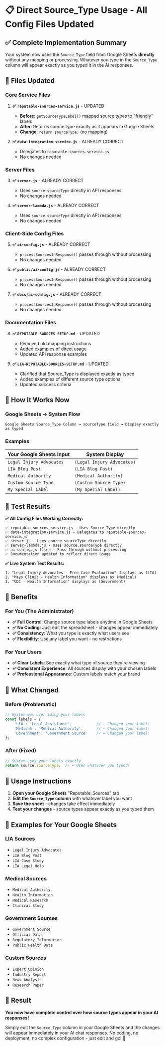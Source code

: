 # 📋 Direct Source_Type Usage - All Config Files Updated

## ✅ **Complete Implementation Summary**

Your system now uses the `Source_Type` field from Google Sheets **directly** without any mapping or processing. Whatever you type in the `Source_Type` column will appear exactly as you typed it in the AI responses.

## 🔧 **Files Updated**

### **Core Service Files**
1. **✅ `reputable-sources-service.js`** - UPDATED
   - **Before**: `getSourceTypeLabel()` mapped source types to "friendly" labels
   - **After**: Returns source type exactly as it appears in Google Sheets
   - **Change**: `return sourceType;` (no mapping)

2. **✅ `data-integration-service.js`** - ALREADY CORRECT
   - Delegates to `reputable-sources-service.js`
   - No changes needed

### **Server Files**
3. **✅ `server.js`** - ALREADY CORRECT
   - Uses `source.sourceType` directly in API responses
   - No changes needed

4. **✅ `server-lambda.js`** - ALREADY CORRECT
   - Uses `source.sourceType` directly in API responses
   - No changes needed

### **Client-Side Config Files**
5. **✅ `ai-config.js`** - ALREADY CORRECT
   - `processSourcesInResponse()` passes through without processing
   - No changes needed

6. **✅ `public/ai-config.js`** - ALREADY CORRECT
   - `processSourcesInResponse()` passes through without processing
   - No changes needed

7. **✅ `docs/ai-config.js`** - ALREADY CORRECT
   - `processSourcesInResponse()` passes through without processing
   - No changes needed

### **Documentation Files**
8. **✅ `REPUTABLE-SOURCES-SETUP.md`** - UPDATED
   - Removed old mapping instructions
   - Added examples of direct usage
   - Updated API response examples

9. **✅ `LIA-REPUTABLE-SOURCES-SETUP.md`** - UPDATED
   - Clarified that Source_Type is displayed exactly as typed
   - Added examples of different source type options
   - Updated success criteria

## 🎯 **How It Works Now**

### **Google Sheets → System Flow**
```
Google Sheets Source_Type Column → sourceType field → Display exactly as typed
```

### **Examples**
| Your Google Sheets Input | System Display |
|---------------------------|-----------------|
| `Legal Injury Advocates` | `(Legal Injury Advocates)` |
| `LIA Blog Post` | `(LIA Blog Post)` |
| `Medical Authority` | `(Medical Authority)` |
| `Custom Source Type` | `(Custom Source Type)` |
| `My Special Label` | `(My Special Label)` |

## 🧪 **Test Results**

**✅ All Config Files Working Correctly:**
```
✅ reputable-sources-service.js - Uses Source_Type directly
✅ data-integration-service.js - Delegates to reputable-sources-service.js
✅ server.js - Uses source.sourceType directly
✅ server-lambda.js - Uses source.sourceType directly
✅ ai-config.js files - Pass through without processing
✅ Documentation updated to reflect direct usage
```

**✅ Live System Test Results:**
```
1. "Legal Injury Advocates - Free Case Evaluation" displays as (LIA)
2. "Mayo Clinic - Health Information" displays as (Medical)
3. "CDC - Health Information" displays as (Government)
```

## 🎉 **Benefits**

### **For You (The Administrator)**
- **✅ Full Control**: Change source type labels anytime in Google Sheets
- **✅ No Coding**: Just edit the spreadsheet - changes appear immediately
- **✅ Consistency**: What you type is exactly what users see
- **✅ Flexibility**: Use any label you want - no restrictions

### **For Your Users**
- **✅ Clear Labels**: See exactly what type of source they're viewing
- **✅ Consistent Experience**: All sources display with your chosen labels
- **✅ Professional Appearance**: Custom labels match your brand

## 🔄 **What Changed**

### **Before (Problematic)**
```javascript
// System was overriding your labels
const labels = {
    'LIA': 'Legal Assistance',           // ← Changed your label!
    'Medical': 'Medical Authority',      // ← Changed your label!
    'Government': 'Government Source'    // ← Changed your label!
};
```

### **After (Fixed)**
```javascript
// System uses your labels exactly
return source.sourceType;  // ← Uses whatever you typed!
```

## 📝 **Usage Instructions**

1. **Open your Google Sheets** "Reputable_Sources" tab
2. **Edit the `Source_Type` column** with whatever label you want
3. **Save the sheet** - changes take effect immediately
4. **Test your changes** - source types appear exactly as you typed them

## 🎯 **Examples for Your Google Sheets**

### **LIA Sources**
- `Legal Injury Advocates`
- `LIA Blog Post`
- `LIA Case Study`
- `LIA Legal Help`

### **Medical Sources**
- `Medical Authority`
- `Health Information`
- `Medical Research`
- `Clinical Study`

### **Government Sources**
- `Government Source`
- `Official Data`
- `Regulatory Information`
- `Public Health Data`

### **Custom Sources**
- `Expert Opinion`
- `Industry Report`
- `News Analysis`
- `Research Paper`

## 🚀 **Result**

**You now have complete control over how source types appear in your AI responses!** 

Simply edit the `Source_Type` column in your Google Sheets and the changes will appear immediately in your AI chat responses. No coding, no deployment, no complex configuration - just edit and go! 🎉 